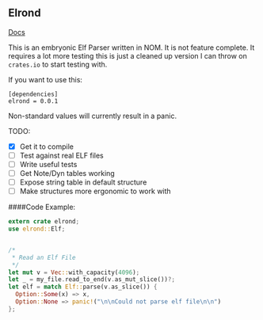 Elrond
---
[Docs](https://valarauca.github.io/elrond/elrond/index.html)

This is an embryonic Elf Parser written in NOM. It is not feature complete. It requires a lot more testing this is just a cleaned up version I can throw on `crates.io` to start testing with.

If you want to use this:

```
[dependencies]
elrond = 0.0.1
```

Non-standard values will currently result in a panic.

TODO:

- [X] Get it to compile
- [ ] Test against real ELF files
- [ ] Write useful tests
- [ ] Get Note/Dyn tables working
- [ ] Expose string table in default structure
- [ ] Make structures more ergonomic to work with

####Code Example:

```rust
extern crate elrond;
use elrond::Elf;


/*
 * Read an Elf File
 */
let mut v = Vec::with_capacity(4096);
let _ = my_file.read_to_end(v.as_mut_slice())?;
let elf = match Elf::parse(v.as_slice()) {
  Option::Some(x) => x,
  Option::None => panic!("\n\nCould not parse elf file\n\n")
};


```
